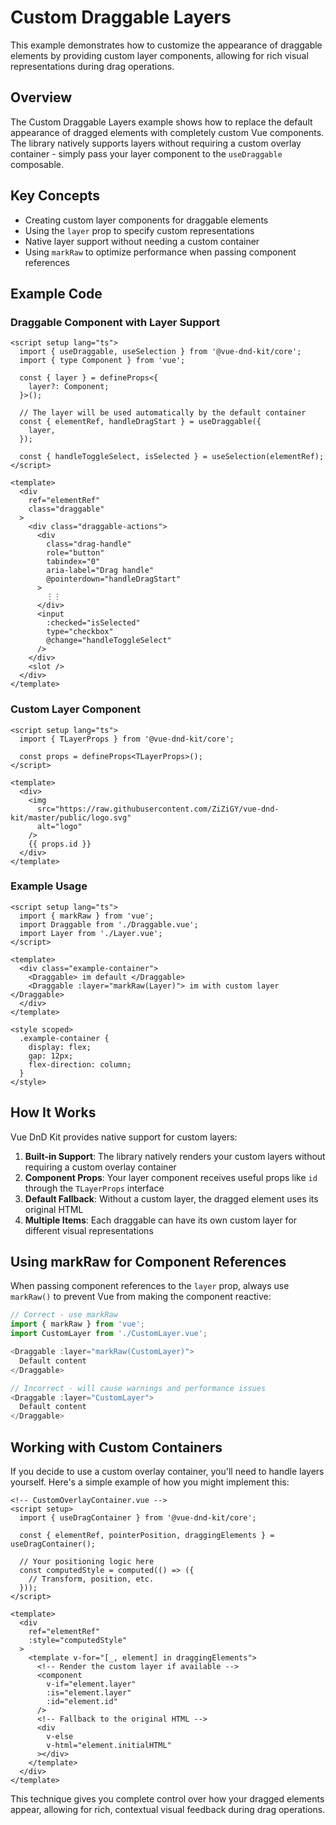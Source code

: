 # Custom Draggable Layers

This example demonstrates how to customize the appearance of draggable elements by providing custom layer components, allowing for rich visual representations during drag operations.

<script setup>
import Example from '@examples/ChangingLayers/Example.vue';
</script>

## Overview

The Custom Draggable Layers example shows how to replace the default appearance of dragged elements with completely custom Vue components. The library natively supports layers without requiring a custom overlay container - simply pass your layer component to the `useDraggable` composable.

<Example />

## Key Concepts

- Creating custom layer components for draggable elements
- Using the `layer` prop to specify custom representations
- Native layer support without needing a custom container
- Using `markRaw` to optimize performance when passing component references

## Example Code

### Draggable Component with Layer Support

```vue
<script setup lang="ts">
  import { useDraggable, useSelection } from '@vue-dnd-kit/core';
  import { type Component } from 'vue';

  const { layer } = defineProps<{
    layer?: Component;
  }>();

  // The layer will be used automatically by the default container
  const { elementRef, handleDragStart } = useDraggable({
    layer,
  });

  const { handleToggleSelect, isSelected } = useSelection(elementRef);
</script>

<template>
  <div
    ref="elementRef"
    class="draggable"
  >
    <div class="draggable-actions">
      <div
        class="drag-handle"
        role="button"
        tabindex="0"
        aria-label="Drag handle"
        @pointerdown="handleDragStart"
      >
        ⋮⋮
      </div>
      <input
        :checked="isSelected"
        type="checkbox"
        @change="handleToggleSelect"
      />
    </div>
    <slot />
  </div>
</template>
```

### Custom Layer Component

```vue
<script setup lang="ts">
  import { TLayerProps } from '@vue-dnd-kit/core';

  const props = defineProps<TLayerProps>();
</script>

<template>
  <div>
    <img
      src="https://raw.githubusercontent.com/ZiZiGY/vue-dnd-kit/master/public/logo.svg"
      alt="logo"
    />
    {{ props.id }}
  </div>
</template>
```

### Example Usage

```vue
<script setup lang="ts">
  import { markRaw } from 'vue';
  import Draggable from './Draggable.vue';
  import Layer from './Layer.vue';
</script>

<template>
  <div class="example-container">
    <Draggable> im default </Draggable>
    <Draggable :layer="markRaw(Layer)"> im with custom layer </Draggable>
  </div>
</template>

<style scoped>
  .example-container {
    display: flex;
    gap: 12px;
    flex-direction: column;
  }
</style>
```

## How It Works

Vue DnD Kit provides native support for custom layers:

1. **Built-in Support**: The library natively renders your custom layers without requiring a custom overlay container
2. **Component Props**: Your layer component receives useful props like `id` through the `TLayerProps` interface
3. **Default Fallback**: Without a custom layer, the dragged element uses its original HTML
4. **Multiple Items**: Each draggable can have its own custom layer for different visual representations

## Using markRaw for Component References

When passing component references to the `layer` prop, always use `markRaw()` to prevent Vue from making the component reactive:

```js
// Correct - use markRaw
import { markRaw } from 'vue';
import CustomLayer from './CustomLayer.vue';

<Draggable :layer="markRaw(CustomLayer)">
  Default content
</Draggable>

// Incorrect - will cause warnings and performance issues
<Draggable :layer="CustomLayer">
  Default content
</Draggable>
```

## Working with Custom Containers

If you decide to use a custom overlay container, you'll need to handle layers yourself. Here's a simple example of how you might implement this:

```vue
<!-- CustomOverlayContainer.vue -->
<script setup>
  import { useDragContainer } from '@vue-dnd-kit/core';

  const { elementRef, pointerPosition, draggingElements } = useDragContainer();

  // Your positioning logic here
  const computedStyle = computed(() => ({
    // Transform, position, etc.
  }));
</script>

<template>
  <div
    ref="elementRef"
    :style="computedStyle"
  >
    <template v-for="[_, element] in draggingElements">
      <!-- Render the custom layer if available -->
      <component
        v-if="element.layer"
        :is="element.layer"
        :id="element.id"
      />
      <!-- Fallback to the original HTML -->
      <div
        v-else
        v-html="element.initialHTML"
      ></div>
    </template>
  </div>
</template>
```

This technique gives you complete control over how your dragged elements appear, allowing for rich, contextual visual feedback during drag operations.

